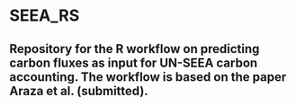 # SEEA_RS
## Repository for the R workflow on predicting carbon fluxes as input for UN-SEEA carbon accounting. The workflow is based on the paper Araza et al. (submitted).
